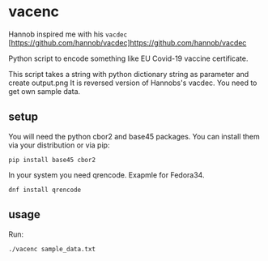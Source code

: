 # vacenc

Hannob inspired me with his `vacdec` [https://github.com/hannob/vacdec]https://github.com/hannob/vacdec

Python script to encode something like EU Covid-19 vaccine certificate.

This script takes a string with python dictionary string as parameter and create output.png
It is reversed version of Hannobs's vacdec. You need to get own sample data.

## setup

You will need the python cbor2 and base45 packages. 
You can install them via your distribution or via pip:

```
pip install base45 cbor2
```

In your system you need qrencode. Exapmle for Fedora34.

```
dnf install qrencode
```

## usage

Run:

```
./vacenc sample_data.txt
```


